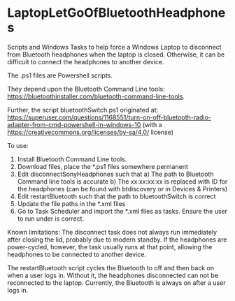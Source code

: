 # LaptopLetGoOfBluetoothHeadphones
Scripts and Windows Tasks to help force a Windows Laptop to disconnect from Bluetooth headphones when the laptop is closed. Otherwise, it can be difficult to connect the headphones to another device.

The .ps1 files are Powershell scripts. 

They depend upon the Bluetooth Command Line tools: https://bluetoothinstaller.com/bluetooth-command-line-tools.

Further, the script bluetoothSwitch.ps1 originated at: https://superuser.com/questions/1168551/turn-on-off-bluetooth-radio-adapter-from-cmd-powershell-in-windows-10 (with a https://creativecommons.org/licenses/by-sa/4.0/  license)

To use:
1. Install Bluetooth Command Line tools.
2. Download files, place the *.ps1 files somewhere permanent
3. Edit disconnectSonyHeadphones such that
   a) The path to Bluetooth Command line tools is accurate
   b) The xx:xx:xx:xx is replaced with ID for the headphones (can be found with btdiscovery or in Devices & Printers)
4. Edit restartBluetooth such that the path to bluetoothSwitch is correct
5. Update the file paths in the *.xml files
6. Go to Task Scheduler and import the *.xml files as tasks. Ensure the user to run under is correct.


Known limitations:
The disconnect task does not always run immediately after closing the lid, probably due to modern standby.
If the headphones are power-cycled, however, the task usually runs at that point, allowing the headphones to be connected to another device.

The restartBluetooth script cycles the Bluetooth to off and then back on when a user logs in. Without it, the headphones disconnected can not be reconnected to the laptop. Currently, the Bluetooth is always on after a user logs in.
